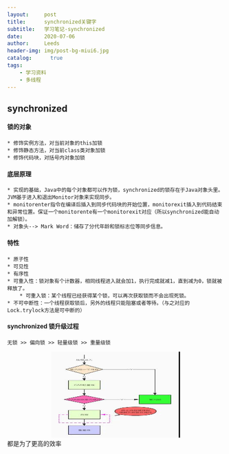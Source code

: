 ```yaml
---
layout:     post
title:      synchronized关键字
subtitle:   学习笔记-synchronized
date:       2020-07-06
author:     Leeds
header-img: img/post-bg-miui6.jpg
catalog: 	  true
tags:
    - 学习资料
    - 多线程
---
```


## synchronized
#### 锁的对象
    * 修饰实例方法，对当前对象的this加锁
    * 修饰静态方法，对当前class类对象加锁
    * 修饰代码块，对括号内对象加锁
#### 底层原理
    * 实现的基础，Java中的每个对象都可以作为锁，synchronized的锁存在于Java对象头里。JVM基于进入和退出Monitor对象来实现同步。    
    * monitorenter指令在编译后插入到同步代码块的开始位置，monitorexit插入到代码结束和异常位置。保证一个monitorente有一个monitorexit对应（所以synchronized能自动加解锁）。
    * 对象头--> Mark Word：储存了分代年龄和锁标志位等同步信息。
#### 特性
    * 原子性
    * 可见性
    * 有序性
    * 可重入性：锁对象有个计数器，相同线程进入就会加1，执行完成就减1，直到减为0，锁就被释放了。
        * 可重入锁：某个线程已经获得某个锁，可以再次获取锁而不会出现死锁。
    * 不可中断性：一个线程获取锁后，另外的线程只能阻塞或者等待。（与之对应的Lock.trylock方法是可中断的）
#### synchronized 锁升级过程
    无锁 >> 偏向锁 >> 轻量级锁 >> 重量级锁
<div align=center>
    <img src="../img-post/synchronizedUp.jpg" width="300" height="200" />
</div>
    都是为了更高的效率
